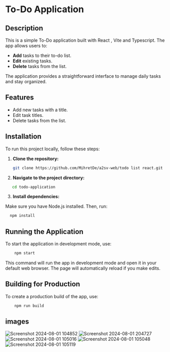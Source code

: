 # To-Do Application

## Description

This is a simple To-Do application built with React , Vite and Typescript. The app allows users to:

- **Add** tasks to their to-do list.
- **Edit** existing tasks.
- **Delete** tasks from the list.

The application provides a straightforward interface to manage daily tasks and stay organized.

## Features

- Add new tasks with a title.
- Edit task titles.
- Delete tasks from the list.

## Installation

To run this project locally, follow these steps:

1. **Clone the repository:**

   ```bash
   git clone https://github.com/MihretDe/a2sv-web/todo list react.git
   ```
2. **Navigate to the project directory:**
  
 ```bash
    cd todo-application
   ```
3. **Install dependencies:**

Make sure you have Node.js installed. Then, run:
 ```bash
   npm install
   ```
## Running the Application
To start the application in development mode, use:
```bash
    npm start
   ```


This command will run the app in development mode and open it in your default web browser. The page will automatically reload if you make edits.

## Building for Production
To create a production build of the app, use:
```bash
    npm run build
   ```
## images
![Screenshot 2024-08-01 104852](https://github.com/user-attachments/assets/0334e231-a3bc-4e66-9118-b217a17aa8eb)
![Screenshot 2024-08-01 204727](https://github.com/user-attachments/assets/d39bd1cb-653d-46c6-a07c-11084c7bd2f7)
![Screenshot 2024-08-01 105016](https://github.com/user-attachments/assets/5eb1c8e9-e5c0-4d4b-a22c-8f14c7267d7c)
![Screenshot 2024-08-01 105048](https://github.com/user-attachments/assets/fd2ec732-77d7-4d39-9b7a-9edaee4e6ccf)
![Screenshot 2024-08-01 105119](https://github.com/user-attachments/assets/f73c957e-9541-4a7b-94c9-b6a41f5ba34a)



